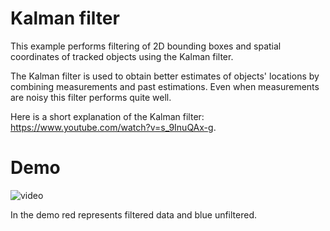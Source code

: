 # Kalman filter
This example performs filtering of 2D bounding boxes and spatial coordinates of tracked objects using the Kalman filter.

The Kalman filter is used to obtain better estimates of objects' locations by combining measurements and past estimations. Even when measurements are noisy this filter performs quite well.

Here is a short explanation of the Kalman filter: https://www.youtube.com/watch?v=s_9InuQAx-g.

# Demo

![video](https://user-images.githubusercontent.com/69462196/197813200-236e950e-3dda-403f-b5cd-8d11f0e86124.gif)

In the demo red represents filtered data and blue unfiltered.
